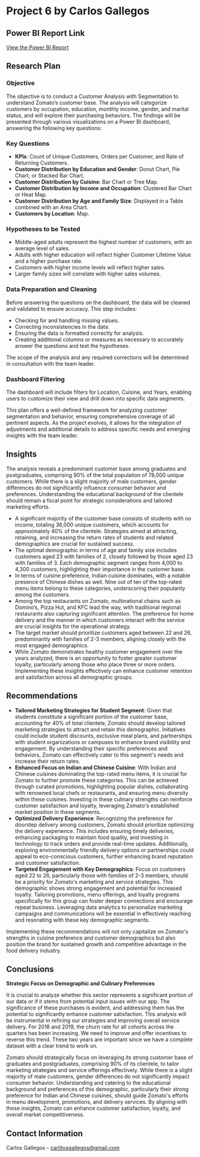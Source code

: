 # Project 6 by Carlos Gallegos

## Power BI Report Link
[View the Power BI Report](https://app.powerbi.com/groups/me/reports/545ed6b1-e5bf-44c2-93f7-9f2036a11618?experience=power-bi)

## Research Plan

### Objective
The objective is to conduct a Customer Analysis with Segmentation to understand Zomato’s customer base. The analysis will categorize customers by occupation, education, monthly income, gender, and marital status, and will explore their purchasing behaviors. The findings will be presented through various visualizations on a Power BI dashboard, answering the following key questions:

### Key Questions
- **KPIs**: Count of Unique Customers, Orders per Customer, and Rate of Returning Customers.
- **Customer Distribution by Education and Gender**: Donut Chart, Pie Chart, or Stacked Bar Chart.
- **Customer Distribution by Cuisine**: Bar Chart or Tree Map.
- **Customer Distribution by Income and Occupation**: Clustered Bar Chart or Heat Map.
- **Customer Distribution by Age and Family Size**: Displayed in a Table combined with an Area Chart.
- **Customers by Location**: Map.

### Hypotheses to be Tested
- Middle-aged adults represent the highest number of customers, with an average level of sales.
- Adults with higher education will reflect higher Customer Lifetime Value and a higher purchase rate.
- Customers with higher income levels will reflect higher sales.
- Larger family sizes will correlate with higher sales volumes.

### Data Preparation and Cleaning
Before answering the questions on the dashboard, the data will be cleaned and validated to ensure accuracy. This step includes:

- Checking for and handling missing values.
- Correcting inconsistencies in the data.
- Ensuring the data is formatted correctly for analysis.
- Creating additional columns or measures as necessary to accurately answer the questions and test the hypotheses.

The scope of the analysis and any required corrections will be determined in consultation with the team leader.

### Dashboard Filtering
The dashboard will include filters for Location, Cuisine, and Years, enabling users to customize their view and drill down into specific data segments.

This plan offers a well-defined framework for analyzing customer segmentation and behavior, ensuring comprehensive coverage of all pertinent aspects. As the project evolves, it allows for the integration of adjustments and additional details to address specific needs and emerging insights with the team leader.

## Insights
The analysis reveals a predominant customer base among graduates and postgraduates, comprising 90% of the total population of 78,000 unique customers. While there is a slight majority of male customers, gender differences do not significantly influence consumer behavior and preferences. Understanding the educational background of the clientele should remain a focal point for strategic considerations and tailored marketing efforts.

- A significant majority of the customer base consists of students with no income, totaling 36,000 unique customers, which accounts for approximately 40% of the clientele. Strategies aimed at attracting, retaining, and increasing the return rates of students and related demographics are crucial for sustained success.
- The optimal demographic in terms of age and family size includes customers aged 23 with families of 2, closely followed by those aged 23 with families of 3. Each demographic segment ranges from 4,000 to 4,300 customers, highlighting their importance in the customer base.
- In terms of cuisine preference, Indian cuisine dominates, with a notable presence of Chinese dishes as well. Nine out of ten of the top-rated menu items belong to these categories, underscoring their popularity among the customers.
- Among the top restaurants on Zomato, multinational chains such as Domino’s, Pizza Hut, and KFC lead the way, with traditional regional restaurants also capturing significant attention. The preference for home delivery and the manner in which customers interact with the service are crucial insights for the operational strategy.
- The target market should prioritize customers aged between 22 and 26, predominantly with families of 2-3 members, aligning closely with the most engaged demographics.
- While Zomato demonstrates healthy customer engagement over the years analyzed, there is an opportunity to foster greater customer loyalty, particularly among those who place three or more orders. Implementing these insights effectively can enhance customer retention and satisfaction across all demographic groups.

## Recommendations
- **Tailored Marketing Strategies for Student Segment**: Given that students constitute a significant portion of the customer base, accounting for 40% of total clientele, Zomato should develop tailored marketing strategies to attract and retain this demographic. Initiatives could include student discounts, exclusive meal plans, and partnerships with student organizations or campuses to enhance brand visibility and engagement. By understanding their specific preferences and behaviors, Zomato can effectively cater to this segment's needs and increase their return rates.
- **Enhanced Focus on Indian and Chinese Cuisine**: With Indian and Chinese cuisines dominating the top-rated menu items, it is crucial for Zomato to further promote these categories. This can be achieved through curated promotions, highlighting popular dishes, collaborating with renowned local chefs or restaurants, and ensuring menu diversity within these cuisines. Investing in these culinary strengths can reinforce customer satisfaction and loyalty, leveraging Zomato's established market position in these segments.
- **Optimized Delivery Experience**: Recognizing the preference for doorstep delivery among customers, Zomato should prioritize optimizing the delivery experience. This includes ensuring timely deliveries, enhancing packaging to maintain food quality, and investing in technology to track orders and provide real-time updates. Additionally, exploring environmentally friendly delivery options or partnerships could appeal to eco-conscious customers, further enhancing brand reputation and customer satisfaction.
- **Targeted Engagement with Key Demographics**: Focus on customers aged 22 to 26, particularly those with families of 2-3 members, should be a priority for Zomato's marketing and service strategies. This demographic shows strong engagement and potential for increased loyalty. Tailoring promotions, menu offerings, and loyalty programs specifically for this group can foster deeper connections and encourage repeat business. Leveraging data analytics to personalize marketing campaigns and communications will be essential in effectively reaching and resonating with these key demographic segments.

Implementing these recommendations will not only capitalize on Zomato's strengths in cuisine preference and customer demographics but also position the brand for sustained growth and competitive advantage in the food delivery industry.

## Conclusions
**Strategic Focus on Demographic and Culinary Preferences**

It is crucial to analyze whether this sector represents a significant portion of our data or if it stems from potential input issues with our app. The significance of these purchases is evident, and addressing them has the potential to significantly enhance customer satisfaction. This analysis will be instrumental in refining our strategies and improving overall service delivery. For 2018 and 2019, the churn rate for all cohorts across the quarters has been increasing. We need to improve and offer incentives to reverse this trend. These two years are important since we have a complete dataset with a clear trend to work on.

Zomato should strategically focus on leveraging its strong customer base of graduates and postgraduates, comprising 90% of its clientele, to tailor marketing strategies and service offerings effectively. While there is a slight majority of male customers, gender differences do not significantly impact consumer behavior. Understanding and catering to the educational background and preferences of this demographic, particularly their strong preference for Indian and Chinese cuisines, should guide Zomato's efforts in menu development, promotions, and delivery services. By aligning with these insights, Zomato can enhance customer satisfaction, loyalty, and overall market competitiveness.

## Contact Information
Carlos Gallegos - [carlitosgallegos@gmail.com](mailto:carlitosgallegos@gmail.com)
